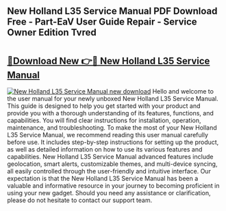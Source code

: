 ## New Holland L35 Service Manual PDF Download Free - Part-EaV User Guide Repair - Service Owner Edition Tvred

# <h2><a href="http://bc90243.oget.top/?id=New+Holland+L35+Service+Manual">🔗Download New 👉🔴 New Holland L35 Service Manual</a></h2>

[![New Holland L35 Service Manual new download](https://i.imgur.com/5g1atiW.png)](http://bc90243.oget.top/?id=New+Holland+L35+Service+Manual)
Hello and welcome to the user manual for your newly unboxed New Holland L35 Service Manual. This guide is designed to help you get started with your product and provide you with a thorough understanding of its features, functions, and capabilities. You will find clear instructions for installation, operation, maintenance, and troubleshooting. To make the most of your New Holland L35 Service Manual, we recommend reading this user manual carefully before use. It includes step-by-step instructions for setting up the product, as well as detailed information on how to use its various features and capabilities. New Holland L35 Service Manual advanced features include geolocation, smart alerts, customizable themes, and multi-device syncing, all easily controlled through the user-friendly and intuitive interface. Our expectation is that the New Holland L35 Service Manual has been a valuable and informative resource in your journey to becoming proficient in using your new gadget. Should you need any assistance or clarification, please do not hesitate to contact our support team.
